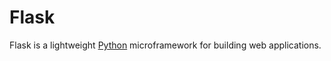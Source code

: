# Flask



Flask is a lightweight [Python](/wiki/Python) microframework for building web applications.